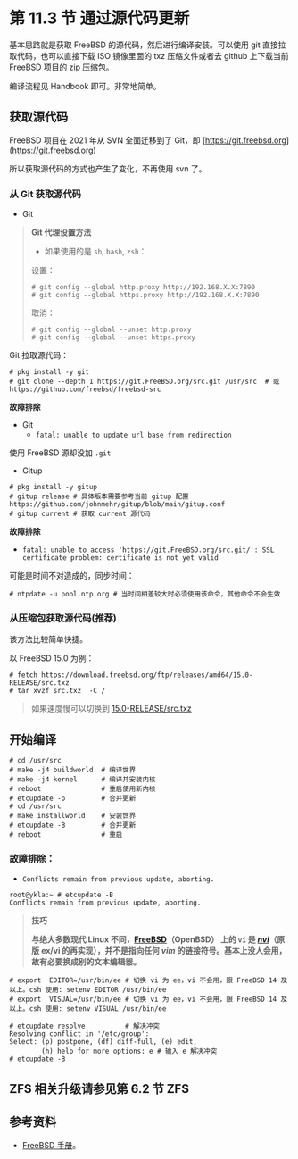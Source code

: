 # 第 11.3 节 通过源代码更新

基本思路就是获取 FreeBSD 的源代码，然后进行编译安装。可以使用 git 直接拉取代码，也可以直接下载 ISO 镜像里面的 txz 压缩文件或者去 github 上下载当前 FreeBSD 项目的 zip 压缩包。

编译流程见 Handbook 即可。非常地简单。


## 获取源代码

FreeBSD 项目在 2021 年从 SVN 全面迁移到了 Git，即 [https://git.freebsd.org](https://git.freebsd.org)

所以获取源代码的方式也产生了变化，不再使用 svn 了。



### 从 Git 获取源代码

* Git

>**Git 代理设置方法**
>
>
>
>- 如果使用的是 `sh`, `bash`, `zsh`：
>
>设置：
>```shell-session
># git config --global http.proxy http://192.168.X.X:7890
># git config --global https.proxy http://192.168.X.X:7890
>```
>取消：
>
>```shell-session
># git config --global --unset http.proxy
># git config --global --unset https.proxy
>```

Git 拉取源代码：

```shell-session
# pkg install -y git
# git clone --depth 1 https://git.FreeBSD.org/src.git /usr/src  # 或 https://github.com/freebsd/freebsd-src
```

**故障排除**

* Git
  * `fatal: unable to update url base from redirection`

使用 FreeBSD 源却没加 `.git`

* Gitup

```shell-session
# pkg install -y gitup
# gitup release # 具体版本需要参考当前 gitup 配置 https://github.com/johnmehr/gitup/blob/main/gitup.conf
# gitup current # 获取 current 源代码
```

**故障排除**

* `fatal: unable to access 'https://git.FreeBSD.org/src.git/': SSL certificate problem: certificate is not yet valid`

可能是时间不对造成的，同步时间：

```shell-session
# ntpdate -u pool.ntp.org # 当时间相差较大时必须使用该命令，其他命令不会生效
```

### 从压缩包获取源代码(推荐)

该方法比较简单快捷。

以 FreeBSD 15.0 为例：

```shell-session
# fetch https://download.freebsd.org/ftp/releases/amd64/15.0-RELEASE/src.txz
# tar xvzf src.txz  -C /
```

> 如果速度慢可以切换到 [15.0-RELEASE/src.txz](https://mirror.bjtu.edu.cn/freebsd/releases/amd64/15.0-RELEASE/src.txz)

## 开始编译

```shell-session
# cd /usr/src
# make -j4 buildworld  # 编译世界
# make -j4 kernel      # 编译并安装内核
# reboot               # 重启使用新内核
# etcupdate -p         # 合并更新 
# cd /usr/src         
# make installworld    # 安装世界 
# etcupdate -B         # 合并更新
# reboot               # 重启
```

### 故障排除：

* `Conflicts remain from previous update, aborting.`

```shell-session
root@ykla:~ # etcupdate -B     
Conflicts remain from previous update, aborting.

```

>**技巧**
>
>**与绝大多数现代 Linux 不同，[FreeBSD](https://github.com/freebsd/freebsd-src/tree/main/contrib/nvi)（OpenBSD） 上的 `vi` 是 ***[nvi](https://sites.google.com/a/bostic.com/keithbostic/keith-bostic?authuser=0)***（原版 **ex/vi** 的再实现），并不是指向任何 ***vim*** 的链接符号。基本上没人会用，故有必要换成别的文本编辑器。**

```shell-session
# export  EDITOR=/usr/bin/ee # 切换 vi 为 ee，vi 不会用，限 FreeBSD 14 及以上。csh 使用: setenv EDITOR /usr/bin/ee
# export  VISUAL=/usr/bin/ee # 切换 vi 为 ee，vi 不会用，限 FreeBSD 14 及以上。csh 使用: setenv VISUAL /usr/bin/ee
```

```
# etcupdate resolve          # 解决冲突
Resolving conflict in '/etc/group':
Select: (p) postpone, (df) diff-full, (e) edit,
        (h) help for more options: e # 输入 e 解决冲突
# etcupdate -B 
```

## ZFS 相关升级请参见第 6.2 节 ZFS

## 参考资料

* [FreeBSD 手册](https://handbook.bsdcn.org/)。
